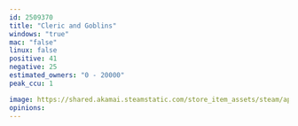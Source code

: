 ```yaml
---
id: 2509370
title: "Cleric and Goblins"
windows: "true"
mac: "false"
linux: false
positive: 41
negative: 25
estimated_owners: "0 - 20000"
peak_ccu: 1

image: https://shared.akamai.steamstatic.com/store_item_assets/steam/apps/2509370/header.jpg?t=1726892882
opinions:
---
```

